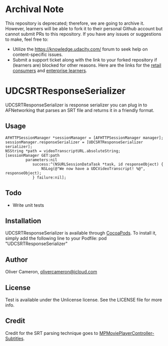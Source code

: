 # Archival Note
This repository is deprecated; therefore, we are going to archive it.
However, learners will be able to fork it to their personal Github account but cannot submit PRs to this repository. If you have any issues or suggestions to make, feel free to:
- Utilize the https://knowledge.udacity.com/ forum to seek help on content-specific issues.
- Submit a support ticket along with the link to your forked repository if (learners are) blocked for other reasons. Here are the links for the [retail consumers](https://udacity.zendesk.com/hc/en-us/requests/new) and [enterprise learners](https://udacityenterprise.zendesk.com/hc/en-us/requests/new?ticket_form_id=360000279131).

# UDCSRTResponseSerializer

UDCSRTResponseSerializer is response serializer you can plug in to AFNetworking that parses an SRT file and returns it in a friendly format.

## Usage

```obj-c
AFHTTPSessionManager *sessionManager = [AFHTTPSessionManager manager];
sessionManager.responseSerializer = [UDCSRTResponseSerializer serializer];
NSString *path = videoTranscriptURL.absoluteString;
[sessionManager GET:path
         parameters:nil
            success:^(NSURLSessionDataTask *task, id responseObject) {
                NSLog(@"We now have a UDCVideoTranscript! %@", responseObject);
            } failure:nil];
```

## Todo

* Write unit tests

## Installation

UDCSRTResponseSerializer is available through [CocoaPods](http://cocoapods.org). To install it, simply add the following line to your Podfile: pod "UDCSRTResponseSerializer"

## Author

Oliver Cameron, olivercameron@icloud.com

## License

Test is available under the Unlicense license. See the LICENSE file for more info.

## Credit

Credit for the SRT parsing technique goes to [MPMoviePlayerController-Subtitles](https://github.com/mhergon/MPMoviePlayerController-Subtitles).
